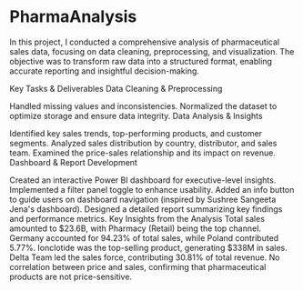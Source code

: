 # PharmaAnalysis
In this project, I conducted a comprehensive analysis of pharmaceutical sales data, focusing on data cleaning, preprocessing, and visualization. The objective was to transform raw data into a structured format, enabling accurate reporting and insightful decision-making.

Key Tasks & Deliverables
Data Cleaning & Preprocessing

Handled missing values and inconsistencies.
Normalized the dataset to optimize storage and ensure data integrity.
Data Analysis & Insights

Identified key sales trends, top-performing products, and customer segments.
Analyzed sales distribution by country, distributor, and sales team.
Examined the price-sales relationship and its impact on revenue.
Dashboard & Report Development

Created an interactive Power BI dashboard for executive-level insights.
Implemented a filter panel toggle to enhance usability.
Added an info button to guide users on dashboard navigation (inspired by Sushree Sangeeta Jena's dashboard).
Designed a detailed report summarizing key findings and performance metrics.
Key Insights from the Analysis
Total sales amounted to $23.6B, with Pharmacy (Retail) being the top channel.
Germany accounted for 94.23% of total sales, while Poland contributed 5.77%.
Ionclotide was the top-selling product, generating $338M in sales.
Delta Team led the sales force, contributing 30.81% of total revenue.
No correlation between price and sales, confirming that pharmaceutical products are not price-sensitive.
